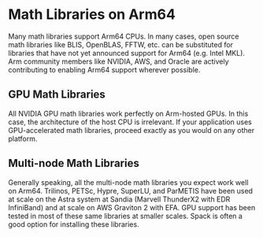 # Math Libraries on Arm64

Many math libraries support Arm64 CPUs.  In many cases, open source math libraries like BLIS, OpenBLAS, FFTW, etc. can be substituted for libraries that have not yet announced support for Arm64 (e.g. Intel MKL).  Arm community members like NVIDIA, AWS, and Oracle are actively contributing to enabling Arm64 support wherever possible.

## GPU Math Libraries

All NVIDIA GPU math libraries work perfectly on Arm-hosted GPUs. In this case, the architecture of the host CPU is irrelevant.  If your application uses GPU-accelerated math libraries, proceed exactly as you would on any other platform.

## Multi-node Math Libraries

Generally speaking, all the multi-node math libraries you expect work well on Arm64.  Trilinos, PETSc, Hypre, SuperLU, and ParMETIS have been used at scale on the Astra system at Sandia (Marvell ThunderX2 with EDR InfiniBand) and at scale on AWS Graviton 2 with EFA.  GPU support has been tested in most of these same libraries at smaller scales.  Spack is often a good option for installing these libraries.

